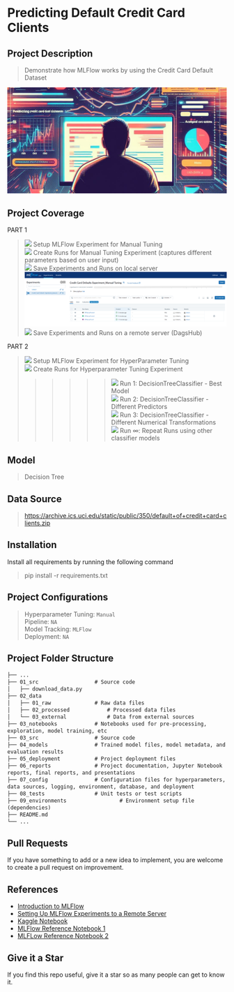# Predicting Default Credit Card Clients

## Project Description
> Demonstrate how MLFlow works by using the Credit Card Default Dataset

![Image Alt Text](10_images/cover.jpg)

## Project Coverage

PART 1
> ![](https://geps.dev/progress/100) Setup MLFlow Experiment for Manual Tuning <br>
> ![](https://geps.dev/progress/100) Create Runs for Manual Tuning Experiment (captures different parameters based on user input) <br>
> ![](https://geps.dev/progress/100) Save Experiments and Runs on local server <br>
![Image Alt Text](10_images/mlflowui_manual_exp.png) <br>
> ![](https://geps.dev/progress/0) Save Experiments and Runs on a remote server (DagsHub) <br>

PART 2
> ![](https://geps.dev/progress/0) Setup MLFlow Experiment for HyperParameter Tuning <br>
> ![](https://geps.dev/progress/0) Create Runs for Hyperparameter Tuning Experiment <br>
>>>>>> ![](https://geps.dev/progress/0) Run 1: DecisionTreeClassifier - Best Model <br>
>>>>>> ![](https://geps.dev/progress/0) Run 2: DecisionTreeClassifier - Different Predictors <br>
>>>>>> ![](https://geps.dev/progress/0) Run 3: DecisionTreeClassifier - Different Numerical Transformations <br>
>>>>>> ![](https://geps.dev/progress/0) Run ∞: Repeat Runs using other classifier models <br>

## Model
> Decision Tree

## Data Source
> https://archive.ics.uci.edu/static/public/350/default+of+credit+card+clients.zip

## Installation
Install all requirements by running the following command

> pip install -r requirements.txt

## Project Configurations

> Hyperparameter Tuning: `Manual` <br>
> Pipeline: `NA` <br>
> Model Tracking: `MLFlow` <br>
> Deployment: `NA`

## Project Folder Structure
```text
├── ...
├── 01_src  				# Source code
│   ├── download_data.py
├── 02_data
│   ├── 01_raw  			# Raw data files
│   ├── 02_processed 			# Processed data files
│   └── 03_external  			# Data from external sources
├── 03_notebooks  			# Notebooks used for pre-processing, exploration, model training, etc 
├── 03_src  				# Source code
├── 04_models  				# Trained model files, model metadata, and evaluation results
├── 05_deployment  			# Project deployment files
├── 06_reports  			# Project documentation, Jupyter Notebook reports, final reports, and presentations
├── 07_config  				# Configuration files for hyperparameters, data sources, logging, environment, database, and deployment
├── 08_tests 				# Unit tests or test scripts
├── 09_environments 		        # Environment setup file (dependencies)
├── README.md
└── ...
```
## Pull Requests

If you have something to add or a new idea to implement, you are welcome to create a pull request on improvement.

## References
- [Introduction to MLFlow](https://youtu.be/ksYIVDue8ak?si=WkzthJ9yQWPYZ8Nw)
- [Setting Up MLFlow Experiments to a Remote Server](https://youtu.be/K9se7KQON5k?si=rcnz5SCuzGG4KhX1)
- [Kaggle Notebook](https://www.kaggle.com/code/satyamsss/credit-card-default-prediction-82-accurate)
- [MLFlow Reference Notebook 1](https://github.com/entbappy/MLflow-Basic-Demo/blob/main/example.py)
- [MLFLow Reference Notebook 2](https://github.com/TripathiAshutosh/mlflow/blob/main/MLflow%20Live%20Demo.ipynb)


## Give it a Star

If you find this repo useful, give it a star so as many people can get to know it.


